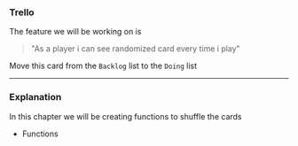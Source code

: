 ### Trello

The feature we will be working on is

> "As a player i can see randomized card every time i play"

Move this card from the `Backlog` list to the `Doing` list

---

### Explanation

In this chapter we will be creating functions to shuffle the cards

- Functions
